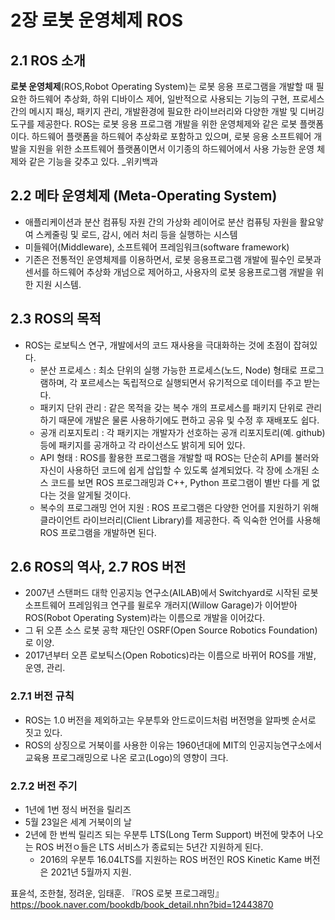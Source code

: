# 2장 로봇 운영체제 ROS

## 2.1 ROS 소개

**로봇 운영체제**(ROS,Robot Operating System)는 로봇 응용 프로그램을 개발할 때 필요한 하드웨어 추상화, 하위 디바이스 제어, 일반적으로 사용되는 기능의 구현, 프로세스간의 메시지 패싱, 패키지 관리, 개발환경에 필요한 라이브러리와 다양한 개발 및 디버깅 도구를 제공한다. ROS는 로봇 응용 프로그램 개발을 위한 운영체제와 같은 로봇 플랫폼이다. 하드웨어 플랫폼을 하드웨어 추상화로 포함하고 있으며, 로봇 응용 소프트웨어 개발을 지원을 위한 소프트웨어 플랫폼이면서 이기종의 하드웨어에서 사용 가능한 운영 체제와 같은 기능을 갖추고 있다. _위키백과



## 2.2 메타 운영체제 (Meta-Operating System)

- 애플리케이션과 분산 컴퓨팅 자원 간의 가상화 레이어로 분산 컴퓨팅 자원을 활요앟여 스케줄링 및 로드, 감시, 에러 처리 등을 실행하는 시스템
- 미들웨어(Middleware), 소프트웨어 프레임워크(software framework)
- 기존은 전통적인 운영체제를 이용하면서, 로봇 응용프로그램 개발에 필수인 로봇과 센서를 하드웨어 추상화 개넘으로 제어하고, 사용자의 로봇 응용프로그램 개발을 위한 지원 시스템.



## 2.3 ROS의 목적

- ROS는 로보틱스 연구, 개발에서의 코드 재사용을 극대화하는 것에 초점이 잡혀있다.
  - 분산 프로세스 : 최소 단위의 실행 가능한 프로세스(노드, Node) 형태로 프로그램하며, 각 포르세스는 독립적으로 실행되면서 유기적으로 데이터를 주고 받는다.
  - 패키지 단위 관리 : 같은 목적을 갖는 복수 개의 프로세스를 패키지 단위로 관리하기 때문에 개발은 물론 사용하기에도 편하고 공유 및 수정 후 재배포도 쉽다.
  - 공개 리포지토리 : 각 패키지는 개발자가 선호하는 공개 리포지토리(예. github) 등에 패키지를 공개하고 각 라이선스도 밝히게 되어 있다.
  - API 형태 : ROS를 활용한 프로그램을 개발할 때 ROS는 단순히 API를 불러와 자신이 사용하던 코드에 쉽게 삽입할 수 있도록 설계되었다. 각 장에 소개된 소스 코드를 보면 ROS 프로그래밍과 C++, Python 프로그램이 별반 다를 게 없다는 것을 알게될 것이다.
  - 복수의 프로그래밍 언어 지원 : ROS 프로그램은 다양한 언어를 지원하기 위해 클라이언트 라이브러리(Client Library)를 제공한다. 즉 익숙한 언어를 사용해 ROS 프로그램을 개발하면 된다.



## 2.6 ROS의 역사, 2.7 ROS 버전

- 2007년 스탠퍼드 대학 인공지능 연구소(AILAB)에서 Switchyard로 시작된 로봇 소프트웨어 프레임워크 연구를 윌로우 개러지(Willow Garage)가 이어받아 ROS(Robot Operating System)라는 이름으로 개발을 이어갔다.
- 그 뒤 오픈 소스 로봇 공학 재단인 OSRF(Open Source Robotics Foundation)로 이양.
- 2017년부터 오픈 로보틱스(Open Robotics)라는 이름으로 바뀌어 ROS를 개발, 운영, 관리.

### 2.7.1 버전 규칙

- ROS는 1.0 버전을 제외하고는 우분투와 안드로이드처럼 버전명을 알파벳 순서로 짓고 있다.
- ROS의 상징으로 거북이를 사용한 이유는 1960년대에 MIT의 인공지능연구소에서 교육용 프로그래밍으로 나온 로고(Logo)의 영향이 크다.

### 2.7.2 버전 주기

- 1년에 1번 정식 버전을 릴리즈
- 5월 23일은 세계 거북이의 날
- 2년에 한 번씩 릴리즈 되는 우분투 LTS(Long Term Support) 버전에 맞추어 나오는 ROS 버전ㅇ들은 LTS 서비스가 종료되는 5년간 지원하게 된다.
  - 2016의 우분투 16.04LTS를 지원하는 ROS 버전인 ROS Kinetic Kame 버전은 2021년 5월까지 지원.

  

  

  

표윤석, 조한철, 정려운, 임태훈. 『ROS 로봇 프로그래밍』  
https://book.naver.com/bookdb/book_detail.nhn?bid=12443870